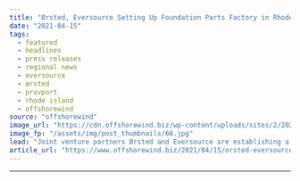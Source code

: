 ```yaml
---
title: "Ørsted, Eversource Setting Up Foundation Parts Factory in Rhode Island"
date: "2021-04-15"
tags: 
  - featured
  - headlines
  - press releases
  - regional news
  - eversource
  - ørsted
  - provport
  - rhode island
  - offshorewind
source: "offshorewind"
image_url: "https://cdn.offshorewind.biz/wp-content/uploads/sites/2/2021/04/15151506/%C3%98rsted-Eversource-Setting-Up-Foundation-Parts-Factory-in-Rhode-Island.jpg"
image_fp: "/assets/img/post_thumbnails/66.jpg"
lead: "Joint venture partners Ørsted and Eversource are establishing a manufacturing facility for offshore wind"
article_url: "https://www.offshorewind.biz/2021/04/15/orsted-eversource-setting-up-foundation-parts-factory-in-rhode-island/"
---
```


---
